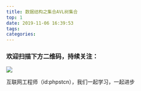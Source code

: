 ```yaml
---
title: 数据结构之集合AVL树集合
top: 1
date: 2019-11-06 16:39:53
tags:
categories:
---
```



### 欢迎扫描下方二维码，持续关注：
![](http://ww1.sinaimg.cn/large/a616b9a4gy1g4xzv954a4j20760763yo.jpg)

互联网工程师（id:phpstcn），我们一起学习，一起进步